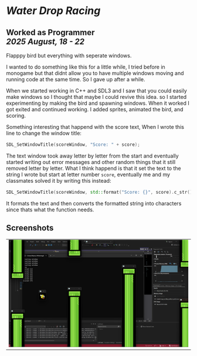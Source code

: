 # *Water Drop Racing*

Worked as **Programmer**    
*2025 August, 18 - 22*   
---

Flapppy bird but everything with seperate windows.

I wanted to do something like this for a little while, I tried before in monogame but that didnt allow you to have multiple windows moving and running code at the same time. So I gave up after a while.

When we started working in C++ and SDL3 and I saw that you could easily make windows so I thought that maybe I could revive this idea. so I started experimenting by making the bird and spawning windows. When it worked I got exited and continued working. I added sprites, animated the bird, and scoring.

Something interesting that happend with the score text, When I wrote this line to change the window title:
```c++
SDL_SetWindowTitle(scoreWindow, "Score: " + score);
```
The text window took away letter by letter from the start and eventually started writing out error messages and other random things that it still removed letter by letter. What I think happend is that it set the text to the string I wrote but start at letter number ``score``, eventually me and my classmates solved it by writing this instead:
```c++
SDL_SetWindowTitle(scoreWindow, std::format("Score: {}", score).c_str());
```
It formats the text and then converts the formatted string into characters since thats what the function needs.


## Screenshots

<table>
  <tr>
    <td><img src="Images\Gameplay.png" /></td>
  </tr>
</table>

